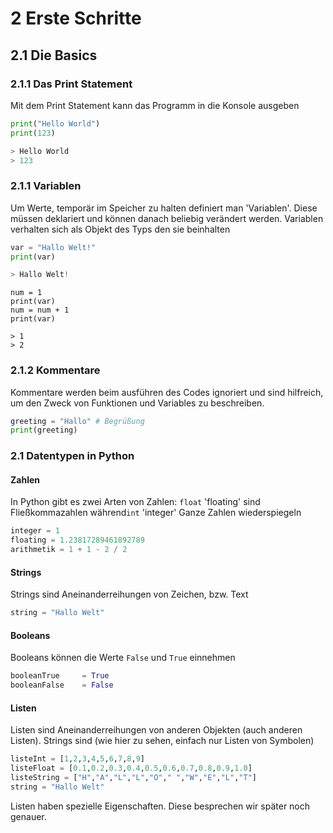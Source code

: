 # 2 Erste Schritte



## 2.1 Die Basics



### 2.1.1 Das Print Statement

Mit dem Print Statement kann das Programm in die Konsole ausgeben

```python
print("Hello World")
print(123)

> Hello World
> 123
```



### 2.1.1 Variablen

Um Werte, temporär im Speicher zu halten definiert man 'Variablen'. Diese müssen deklariert und können danach beliebig verändert werden. Variablen verhalten sich als Objekt des Typs den sie beinhalten

```python
var = "Hallo Welt!"
print(var)

> Hallo Welt!
```

```
num = 1
print(var)
num = num + 1
print(var)

> 1
> 2
```



### 2.1.2 Kommentare

Kommentare werden beim ausführen des Codes ignoriert und sind hilfreich, um den Zweck von Funktionen und Variables zu beschreiben.

```python
greeting = "Hallo" # Begrüßung
print(greeting)
```



### 2.1 Datentypen in Python

#### Zahlen

In Python gibt es zwei Arten von Zahlen: ``float`` 'floating' sind Fließkommazahlen während``int`` 'integer' Ganze Zahlen wiederspiegeln

```python
integer = 1
floating = 1.23817289461892789
arithmetik = 1 + 1 - 2 / 2
```

#### Strings

Strings sind Aneinanderreihungen von Zeichen, bzw. Text

```python
string = "Hallo Welt"
```

#### Booleans

Booleans können die Werte ``False`` und ``True`` einnehmen

```python
booleanTrue     = True
booleanFalse    = False
```

#### Listen

Listen sind Aneinanderreihungen von anderen Objekten (auch anderen Listen). Strings sind (wie hier zu sehen, einfach nur Listen von Symbolen)

```python
listeInt = [1,2,3,4,5,6,7,8,9]
listeFloat = [0.1,0.2,0.3,0.4,0.5,0.6,0.7,0.8,0.9,1.0]
listeString = ["H","A","L","L","O"," ","W","E","L","T"]
string = "Hallo Welt"
```

Listen haben spezielle Eigenschaften. Diese besprechen wir später noch genauer.




















